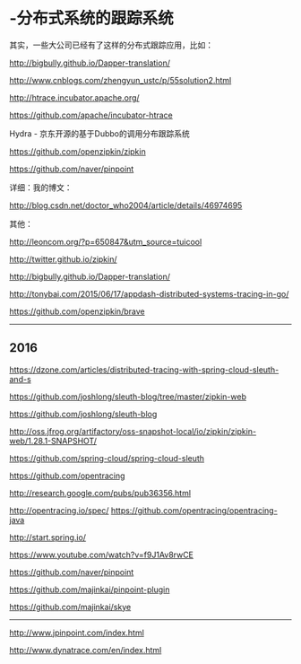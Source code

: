 # -分布式系统的跟踪系统 


其实，一些大公司已经有了这样的分布式跟踪应用，比如：


http://bigbully.github.io/Dapper-translation/
 
http://www.cnblogs.com/zhengyun_ustc/p/55solution2.html

http://htrace.incubator.apache.org/

https://github.com/apache/incubator-htrace


Hydra - 京东开源的基于Dubbo的调用分布跟踪系统

https://github.com/openzipkin/zipkin


https://github.com/naver/pinpoint




详细：我的博文：

http://blog.csdn.net/doctor_who2004/article/details/46974695


其他：

http://leoncom.org/?p=650847&utm_source=tuicool

http://twitter.github.io/zipkin/

http://bigbully.github.io/Dapper-translation/


http://tonybai.com/2015/06/17/appdash-distributed-systems-tracing-in-go/

https://github.com/openzipkin/brave

______________
## 2016
https://dzone.com/articles/distributed-tracing-with-spring-cloud-sleuth-and-s

https://github.com/joshlong/sleuth-blog/tree/master/zipkin-web

https://github.com/joshlong/sleuth-blog

http://oss.jfrog.org/artifactory/oss-snapshot-local/io/zipkin/zipkin-web/1.28.1-SNAPSHOT/

https://github.com/spring-cloud/spring-cloud-sleuth

https://github.com/opentracing

http://research.google.com/pubs/pub36356.html

http://opentracing.io/spec/
https://github.com/opentracing/opentracing-java


http://start.spring.io/

https://www.youtube.com/watch?v=f9J1Av8rwCE

https://github.com/naver/pinpoint  

https://github.com/majinkai/pinpoint-plugin


https://github.com/majinkai/skye

___________
http://www.jpinpoint.com/index.html

http://www.dynatrace.com/en/index.html
